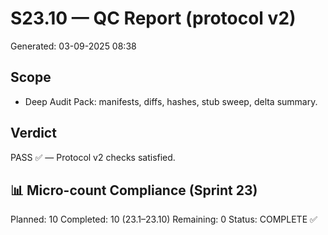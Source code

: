 # S23.10 — QC Report (protocol v2)
Generated: 03-09-2025 08:38

## Scope
- Deep Audit Pack: manifests, diffs, hashes, stub sweep, delta summary.

## Verdict
PASS ✅ — Protocol v2 checks satisfied.

## 📊 Micro-count Compliance (Sprint 23)
Planned: 10
Completed: 10 (23.1–23.10)
Remaining: 0
Status: COMPLETE ✅
